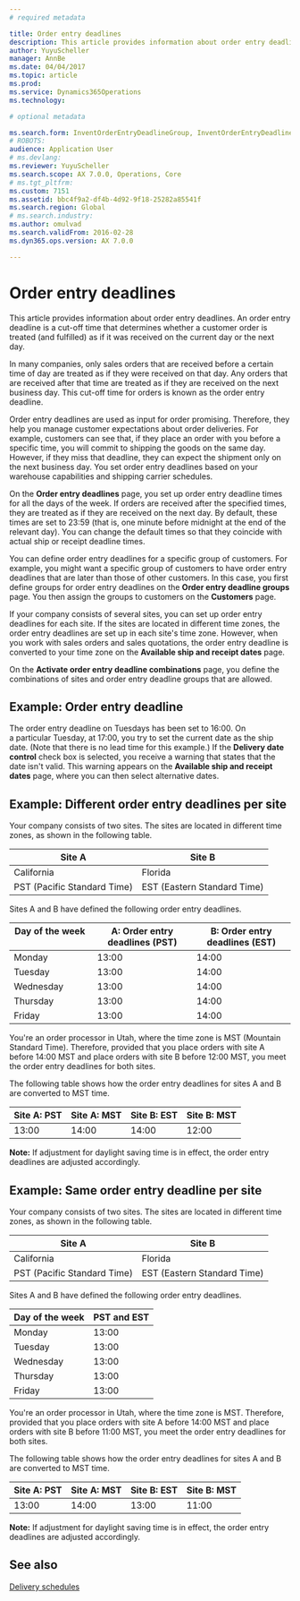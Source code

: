 ```yaml
---
# required metadata

title: Order entry deadlines
description: This article provides information about order entry deadlines. An order entry deadline is a cut-off time that determines whether a customer order is treated (and fulfilled) as if it was received on the current day or the next day.
author: YuyuScheller
manager: AnnBe
ms.date: 04/04/2017
ms.topic: article
ms.prod: 
ms.service: Dynamics365Operations
ms.technology: 

# optional metadata

ms.search.form: InventOrderEntryDeadlineGroup, InventOrderEntryDeadlineParameters, InventOrderEntryDeadlineTable
# ROBOTS: 
audience: Application User
# ms.devlang: 
ms.reviewer: YuyuScheller
ms.search.scope: AX 7.0.0, Operations, Core
# ms.tgt_pltfrm: 
ms.custom: 7151
ms.assetid: bbc4f9a2-df4b-4d92-9f18-25282a85541f
ms.search.region: Global
# ms.search.industry: 
ms.author: omulvad
ms.search.validFrom: 2016-02-28
ms.dyn365.ops.version: AX 7.0.0

---
```


# Order entry deadlines

This article provides information about order entry deadlines. An order entry deadline is a cut-off time that determines whether a customer order is treated (and fulfilled) as if it was received on the current day or the next day.

In many companies, only sales orders that are received before a certain time of day are treated as if they were received on that day. Any orders that are received after that time are treated as if they are received on the next business day. This cut-off time for orders is known as the order entry deadline.  

Order entry deadlines are used as input for order promising. Therefore, they help you manage customer expectations about order deliveries. For example, customers can see that, if they place an order with you before a specific time, you will commit to shipping the goods on the same day. However, if they miss that deadline, they can expect the shipment only on the next business day. You set order entry deadlines based on your warehouse capabilities and shipping carrier schedules.  

On the **Order entry deadlines** page, you set up order entry deadline times for all the days of the week. If orders are received after the specified times, they are treated as if they are received on the next day. By default, these times are set to 23:59 (that is, one minute before midnight at the end of the relevant day). You can change the default times so that they coincide with actual ship or receipt deadline times.  

You can define order entry deadlines for a specific group of customers. For example, you might want a specific group of customers to have order entry deadlines that are later than those of other customers. In this case, you first define groups for order entry deadlines on the **Order entry deadline groups** page. You then assign the groups to customers on the **Customers** page.  

If your company consists of several sites, you can set up order entry deadlines for each site. If the sites are located in different time zones, the order entry deadlines are set up in each site's time zone. However, when you work with sales orders and sales quotations, the order entry deadline is converted to your time zone on the **Available ship and receipt dates** page.  

On the **Activate order entry deadline combinations** page, you define the combinations of sites and order entry deadline groups that are allowed.

## Example: Order entry deadline
The order entry deadline on Tuesdays has been set to 16:00. On a particular Tuesday, at 17:00, you try to set the current date as the ship date. (Note that there is no lead time for this example.) If the **Delivery date control** check box is selected, you receive a warning that states that the date isn't valid. This warning appears on the **Available ship and receipt dates** page, where you can then select alternative dates.

## Example: Different order entry deadlines per site
Your company consists of two sites. The sites are located in different time zones, as shown in the following table.

| Site A                      | Site B                      |
|-----------------------------|-----------------------------|
| California                  | Florida                     |
| PST (Pacific Standard Time) | EST (Eastern Standard Time) |

Sites A and B have defined the following order entry deadlines.

| Day of the week             | A: Order entry deadlines (PST) | B: Order entry deadlines (EST) |
|-----------------------------|--------------------------------|--------------------------------|
| Monday                      | 13:00                          | 14:00                          |
| Tuesday                     | 13:00                          | 14:00                          |
| Wednesday                   | 13:00                          | 14:00                          |
| Thursday                    | 13:00                          | 14:00                          |
| Friday                      | 13:00                          | 14:00                          |

You're an order processor in Utah, where the time zone is MST (Mountain Standard Time). Therefore, provided that you place orders with site A before 14:00 MST and place orders with site B before 12:00 MST, you meet the order entry deadlines for both sites.  

The following table shows how the order entry deadlines for sites A and B are converted to MST time.

| Site A: PST         | Site A: MST        | Site B: EST           | Site B: MST        |
|---------------------|--------------------|-----------------------|--------------------|
| 13:00               | 14:00              | 14:00                 | 12:00              |

**Note:** If adjustment for daylight saving time is in effect, the order entry deadlines are adjusted accordingly.

## Example: Same order entry deadline per site
Your company consists of two sites. The sites are located in different time zones, as shown in the following table.

| Site A                      | Site B                      |
|-----------------------------|-----------------------------|
| California                  | Florida                     |
| PST (Pacific Standard Time) | EST (Eastern Standard Time) |

Sites A and B have defined the following order entry deadlines.

| Day of the week | PST and EST |
|-----------------|-------------|
| Monday          | 13:00       |
| Tuesday         | 13:00       |
| Wednesday       | 13:00       |
| Thursday        | 13:00       |
| Friday          | 13:00       |

You're an order processor in Utah, where the time zone is MST. Therefore, provided that you place orders with site A before 14:00 MST and place orders with site B before 11:00 MST, you meet the order entry deadlines for both sites. 

The following table shows how the order entry deadlines for sites A and B are converted to MST time.

| Site A: PST         | Site A: MST        | Site B: EST           | Site B: MST        |
|---------------------|--------------------|-----------------------|--------------------|
| 13:00               | 14:00              | 13:00                 | 11:00              |

**Note:** If adjustment for daylight saving time is in effect, the order entry deadlines are adjusted accordingly.

See also
--------

[Delivery schedules](delivery-schedules.md)

